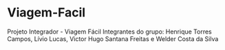 # Viagem-Facil
Projeto Integrador - Viagem Fácil
Integrantes do grupo: 
Henrique Torres Campos,  Lívio Lucas, Victor Hugo Santana Freitas e Welder Costa da Silva
